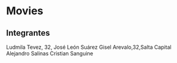 # Movies
## Integrantes
Ludmila Tevez, 32, José León Suárez
Gisel Arevalo,32,Salta Capital
Alejandro Salinas
Cristian Sanguine
